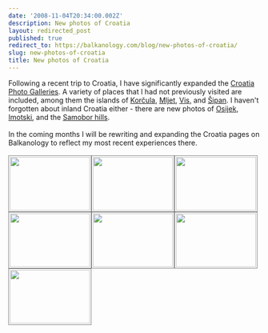 ```yaml
---
date: '2008-11-04T20:34:00.002Z'
description: New photos of Croatia
layout: redirected_post
published: true
redirect_to: https://balkanology.com/blog/new-photos-of-croatia/
slug: new-photos-of-croatia
title: New photos of Croatia
---
```


Following a recent trip to Croatia, I have significantly expanded the  <a href="http://www.pbase.com/alangrant/croatia" title="Croatia Photo Galleries">Croatia Photo Galleries</a>. A variety of places that I had not previously visited are included, among them the islands of <a href="http://www.pbase.com/alangrant/croatia_4" title="Croatia Photo Galleries: Korcula and Mljet">Korčula</a>, <a href="http://www.pbase.com/alangrant/croatia_4" title="Croatia Photo Galleries: Korcula and Mljet">Mljet</a>, <a href="http://www.pbase.com/alangrant/croatia_7" title="Croatia Photo Galleries: Vis, Brac, Hvar">Vis,</a> and <a href="http://www.pbase.com/alangrant/croatia_2" title="Croatia Photo Galleries: Dubrovnik and the Elafiti Islands">Šipan</a>. I haven't forgotten about inland Croatia either - there are new photos of <a href="http://www.pbase.com/alangrant/croatia_6" title="Croatia Photo Galleries: Slavonia">Osijek</a>, <a href="http://www.pbase.com/alangrant/croatia_3" title="Croatia Photo Galleries: Split and Central Dalmatia">Imotski</a>, and the <a href="http://www.pbase.com/alangrant/croatia_1" title="Croatia Photo Galleries: Zagreb and northern Croatia">Samobor hills</a>.<br /><br />In the coming months I will be rewriting and expanding the Croatia pages on Balkanology to reflect my most recent experiences there.<br /><br /><a href="http://www.pbase.com/alangrant/croatia_4" style="float: left;" title="Korcula and Mljet Photo Gallery"><img alt="" height="107" src="http://www.pbase.com/alangrant/image/105143351/small.jpg" style="border: 1px solid gray; padding: 2px;" width="160" /></a><a><img alt="" height="107" src="http://www.pbase.com/alangrant/image/105143407/small.jpg" style="border: 1px solid gray; padding: 2px;" width="160" /></a><a href="http://www.pbase.com/alangrant/croatia_7" style="float: left;" title="Vis, Brac, Hvar Photo Gallery"><img alt="" height="107" src="http://www.pbase.com/alangrant/image/105143707/small.jpg" style="border: 1px solid gray; padding: 2px;" width="160" /></a><a href="http://www.pbase.com/alangrant/croatia_2" style="float: left;" title="Dubrovnik and the Elafiti Islands Photo Gallery"><img alt="" height="107" src="http://www.pbase.com/alangrant/image/105143037/small.jpg" style="border: 1px solid gray; padding: 2px;" width="160" /></a><a href="http://www.pbase.com/alangrant/croatia_6" style="float: left;" title="Osijek Photo Gallery"><img alt="" height="107" src="http://www.pbase.com/alangrant/image/105143797/small.jpg" style="border: 1px solid gray; padding: 2px;" width="160" /></a><a href="http://www.pbase.com/alangrant/croatia_3" style="float: left;" title="Split and Central Dalmatia Photo Gallery"><img alt="" height="107" src="http://www.pbase.com/alangrant/image/105143912/small.jpg" style="border: 1px solid gray; padding: 2px;" width="160" /></a><a href="http://www.pbase.com/alangrant/croatia_1" style="float: left;" title="Zagreb and northern Croatia Photo Gallery"><img alt="" height="107" src="http://www.pbase.com/alangrant/image/105143985/small.jpg" style="border: 1px solid gray; padding: 2px;" width="160" /></a>